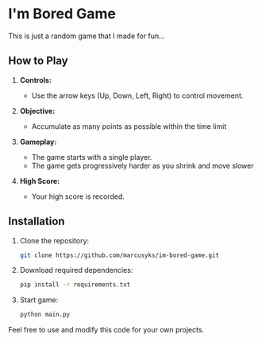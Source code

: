 # I'm Bored Game

This is just a random game that I made for fun...

## How to Play

1. **Controls:**
    - Use the arrow keys (Up, Down, Left, Right) to control movement.

2. **Objective:**
    - Accumulate as many points as possible within the time limit

3. **Gameplay:**
    - The game starts with a single player.
    - The game gets progressively harder as you shrink and move slower

4. **High Score:**
    - Your high score is recorded.


## Installation

1. Clone the repository:

    ```bash
    git clone https://github.com/marcusyks/im-bored-game.git
    ```

2. Download required dependencies:

    ```bash
    pip install -r requirements.txt
    ```

3. Start game:

    ```bash
    python main.py
    ```

Feel free to use and modify this code for your own projects.